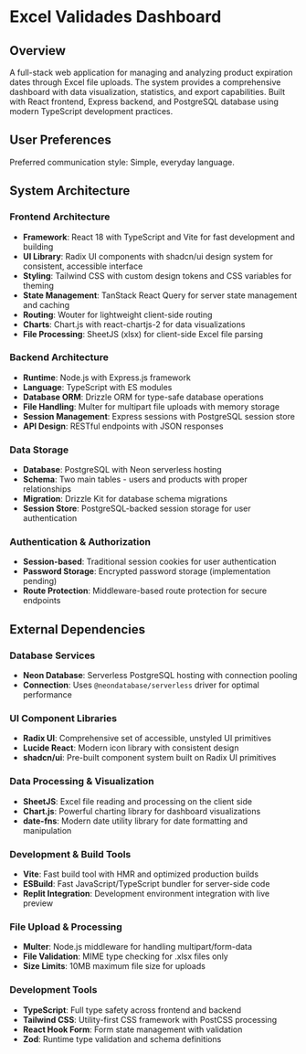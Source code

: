 # Excel Validades Dashboard

## Overview

A full-stack web application for managing and analyzing product expiration dates through Excel file uploads. The system provides a comprehensive dashboard with data visualization, statistics, and export capabilities. Built with React frontend, Express backend, and PostgreSQL database using modern TypeScript development practices.

## User Preferences

Preferred communication style: Simple, everyday language.

## System Architecture

### Frontend Architecture
- **Framework**: React 18 with TypeScript and Vite for fast development and building
- **UI Library**: Radix UI components with shadcn/ui design system for consistent, accessible interface
- **Styling**: Tailwind CSS with custom design tokens and CSS variables for theming
- **State Management**: TanStack React Query for server state management and caching
- **Routing**: Wouter for lightweight client-side routing
- **Charts**: Chart.js with react-chartjs-2 for data visualizations
- **File Processing**: SheetJS (xlsx) for client-side Excel file parsing

### Backend Architecture
- **Runtime**: Node.js with Express.js framework
- **Language**: TypeScript with ES modules
- **Database ORM**: Drizzle ORM for type-safe database operations
- **File Handling**: Multer for multipart file uploads with memory storage
- **Session Management**: Express sessions with PostgreSQL session store
- **API Design**: RESTful endpoints with JSON responses

### Data Storage
- **Database**: PostgreSQL with Neon serverless hosting
- **Schema**: Two main tables - users and products with proper relationships
- **Migration**: Drizzle Kit for database schema migrations
- **Session Store**: PostgreSQL-backed session storage for user authentication

### Authentication & Authorization
- **Session-based**: Traditional session cookies for user authentication
- **Password Storage**: Encrypted password storage (implementation pending)
- **Route Protection**: Middleware-based route protection for secure endpoints

## External Dependencies

### Database Services
- **Neon Database**: Serverless PostgreSQL hosting with connection pooling
- **Connection**: Uses `@neondatabase/serverless` driver for optimal performance

### UI Component Libraries
- **Radix UI**: Comprehensive set of accessible, unstyled UI primitives
- **Lucide React**: Modern icon library with consistent design
- **shadcn/ui**: Pre-built component system built on Radix UI primitives

### Data Processing & Visualization
- **SheetJS**: Excel file reading and processing on the client side
- **Chart.js**: Powerful charting library for dashboard visualizations
- **date-fns**: Modern date utility library for date formatting and manipulation

### Development & Build Tools
- **Vite**: Fast build tool with HMR and optimized production builds
- **ESBuild**: Fast JavaScript/TypeScript bundler for server-side code
- **Replit Integration**: Development environment integration with live preview

### File Upload & Processing
- **Multer**: Node.js middleware for handling multipart/form-data
- **File Validation**: MIME type checking for .xlsx files only
- **Size Limits**: 10MB maximum file size for uploads

### Development Tools
- **TypeScript**: Full type safety across frontend and backend
- **Tailwind CSS**: Utility-first CSS framework with PostCSS processing
- **React Hook Form**: Form state management with validation
- **Zod**: Runtime type validation and schema definitions